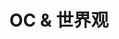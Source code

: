 ---
title: OC & 世界观
description: 这里是青羽OC和世界观的收藏与发布页。
image:

# Badge style
style:
    background: "#229988"
    color: "#fff"

license: false
---